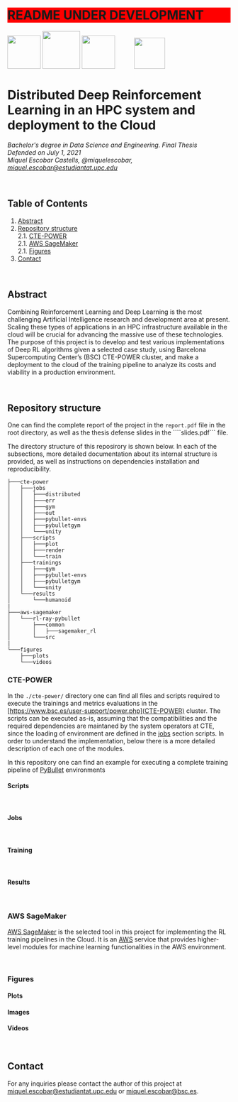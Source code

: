 <h1 style="background-color:red;">README UNDER DEVELOPMENT</h1>

<p float="left">
<img src="https://www.upc.edu/comunicacio/ca/identitat/descarrega-arxius-grafics/fitxers-marca-principal/upc-positiu-p3005.png" height="75">
<img src="https://www.fib.upc.edu/sites/fib/files/images/logo-fib-lletres.png" height="85">
<img src="https://dse.upc.edu/ca/logosfooter-ca/fme/@@images/image" height="75">&nbsp;&nbsp;&nbsp;&nbsp;&nbsp;&nbsp;&nbsp;&nbsp;&nbsp;&nbsp;
<img src="http://forumtelecos.upc.edu/wp-content/uploads/2019/03/logo_telecos-4-300x167.png" height="70">
</p>



# Distributed Deep Reinforcement Learning in an HPC system and deployment to the Cloud
<i>Bachelor's degree in Data Science and Engineering. Final Thesis</i>
<br>
<i>Defended on July 1, 2021</i>
<br>
<i>Miquel Escobar Castells, @miquelescobar, miquel.escobar@estudiantat.upc.edu</i>
<br>

<br>

## Table of Contents
1. [Abstract](#abstract)
2. [Repository structure](#repository-structure)
<br> 2.1. [CTE-POWER](#cte-power) 
<br> 2.1. [AWS SageMaker](#aws-sagemaker) 
<br> 2.1. [Figures](#figures) 
3. [Contact](#contact)

<br> 

## Abstract
Combining Reinforcement Learning and Deep Learning is the most challenging Artificial
Intelligence research and development area at present. Scaling these types of applications in
an HPC infrastructure available in the cloud will be crucial for advancing the massive use
of these technologies. The purpose of this project is to develop and test various implementations of Deep RL algorithms given a selected case study, using Barcelona Supercomputing
Center’s (BSC) CTE-POWER cluster, and make a deployment to the cloud of the training
pipeline to analyze its costs and viability in a production environment.

<br> 

## Repository structure
One can find the complete report of the project in the ```report.pdf``` file in the root directory, as well as the thesis defense slides  in the ````slides.pdf``` file.

The directory structure of this reposirory is shown below. In each of the subsections, more detailed documentation about its internal structure is provided, as well as instructions on dependencies installation and reproducibility.

```
├───cte-power
│   ├───jobs
│   │   ├───distributed
│   │   ├───err
│   │   ├───gym
│   │   ├───out
│   │   ├───pybullet-envs
│   │   ├───pybulletgym
│   │   └───unity
│   ├───scripts
│   │   ├───plot
│   │   ├───render
│   │   └───train
│   ├───trainings
│   │   ├───gym
│   │   ├───pybullet-envs
│   │   ├───pybulletgym
│   │   └───unity
│   └───results
│       └───humanoid
|
├───aws-sagemaker
│   └───rl-ray-pybullet
│       ├───common
│       │   ├───sagemaker_rl
│       └───src
|
└───figures
    ├───plots
    └───videos
```

### CTE-POWER
In the ```./cte-power/``` directory one can find all files and scripts required to execute the trainings and metrics evaluations in the [https://www.bsc.es/user-support/power.php](CTE-POWER) cluster. The scripts can be executed as-is, assuming that the compatibilities and the required dependencies are maintaned by the system operators at CTE, since the loading of environment are defined in the [jobs](#jobs) section scripts.
In order to understand the implementation, below there is a more detailed description of each one of the modules.

In this repository one can find an example for executing a complete training pipeline of [PyBullet](https://pybullet.org/) environments



#### Scripts

<br>

#### Jobs

<br>

#### Training

<br>

#### Results

<br>


### AWS SageMaker
[AWS SageMaker](https://aws.amazon.com/) is the selected tool in this project for implementing the RL training pipelines in the Cloud. It is an [AWS](https://aws.amazon.com/sagemaker/) service that provides higher-level modules for machine learning functionalities in the AWS environment.



<br>

### Figures

#### Plots

#### Images

#### Videos


<br>


## Contact
For any inquiries please contact the author of this project at miquel.escobar@estudiantat.upc.edu or miquel.escobar@bsc.es.
